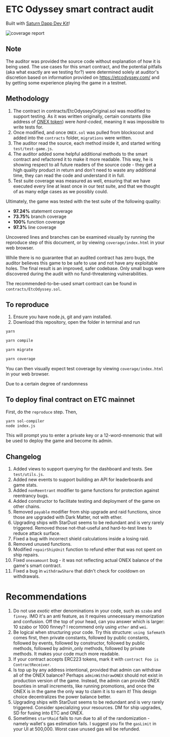 # ETC Odyssey smart contract audit

Built with [Saturn Dapp Dev Kit](https://www.saturn.network/blog/ethereum-dapp-development-kit/)!

![coverage report](https://forum.saturn.network/uploads/default/optimized/2X/d/d2396f975d189e51c5b5181408a414fbd4abd6df_2_1306x1000.png)

## Note

The auditor was provided the source code without explanation of how it is being used. The use cases for this smart contract, and the potential pitfalls (aka what exactly are we testing for?) were determined solely at auditor's discretion based on information provided on https://etcodyssey.com/ and by getting some experience playing the game in a testnet.

## Methodology

1. The contract in contracts/EtcOdysseyOriginal.sol was modified to support testing. As it was written originally, certain constants (like address of [ONEX token](https://www.saturn.network/exchange/ETC/order-book/onex)) were *hard-coded*, meaning it was impossible to write tests for.
2. Once modified, and once `ONEX.sol` was pulled from blockscout and added into the `contracts` folder, `migrations` were written.
3. The auditor read the source, each method inside it, and started writing `test/test-game.js`.
5. The auditor added some helpful additional methods to the smart contract and refactored it to make it more readable. This way, he is showing respect to all future readers of the source code - they get a high quality product in return and don't need to waste any additional time, they can read the code and understand it in full.
6. Test suite coverage was measured as well, ensuring that we have executed every line at least once in our test suite, and that we thought of as many edge cases as we possibly could.

Ultimately, the game was tested with the test suite of the following quality:

* **97.24%** statement coverage
* **73.75%** branch coverage
* **100%** function coverage
* **97.3%** line coverage

Uncovered lines and branches can be examined visually by running the reproduce step of this document, or by viewing `coverage/index.html` in your web browser.

While there is no guarantee that an audited contract has zero bugs, the auditor believes this game to be safe to use and not have any exploitable holes. The final result is an improved, safer codebase. Only small bugs were discovered during the audit with no fund-threatening vulnerabilities.

The recommended-to-be-used smart contract can be found in `contracts/EtcOdyssey.sol`.

## To reproduce

1. Ensure you have node.js, git and yarn installed.
3. Download this repository, open the folder in terminal and run

```sh
yarn

yarn compile

yarn migrate

yarn coverage
```

You can then visually expect test coverage by viewing `coverage/index.html` in your web browser.

Due to a certain degree of randomness

## To deploy final contract on ETC mainnet

First, do the `reproduce` step. Then,

```sh
yarn sol-compiler
node index.js
```

This will prompt you to enter a private key or a 12-word-mnemonic that will be used to deploy the game and become its admin.

## Changelog

1. Added views to support querying for the dashboard and tests. See `test/utils.js`.
2. Added new events to support building an API for leaderboards and game stats.
3. Added `nonReentrant` modifier to game functions for protection against reentrancy bugs.
4. Added constructor to facilitate testing and deployment of the game on other chains.
5. Removed `payable` modifier from ship upgrade and raid functions, since those are upgraded with Dark Matter, not with ether.
6. Upgrading ships with StarDust seems to be redundant and is very rarely triggered. Removed those not-that-useful and hard-to-test lines to reduce attack surface.
7. Fixed a bug with incorrect shield calculations inside a losing raid.
8. Removed unused functions.
9. Modified `repairShipUnit` function to refund ether that was not spent on ship repairs.
10. Fixed `onexamount` bug - it was not reflecting actual ONEX balance of the game's smart contract.
11. Fixed a bug in `withdrawShare` that didn't check for cooldown on withdrawals.

# Recommendations

1. Do not use *exotic* ether denominations in your code, such as `szabo` and `finney`. IMO it's an anti feature, as it requires unnecessary memorization and confusion. Off the top of your head, can you answer which is larger: 10 szabo or 1000 finney? I recommend only using `ether` and `wei`.
2. Be logical when structuring your code. Try this structure: `using Safemath` comes first, then private constants, followed by public constants, followed by events, followed by constructor, followed by public methods, followed by admin_only methods, followed by private methods. It makes your code much more readable.
3. If your contract accepts ERC223 tokens, mark it with `contract Foo is ContractReceiver`.
4. Is top up by any address intentional, provided that admin can withdraw all of the ONEX balance? Perhaps `adminWithdrawONEX` should not exist in production version of the game. Instead, the admin can provide ONEX bounties in small increments, like running promotions, and once the ONEX is in the game the only way to claim it is to earn it! This design choice decentralizes the power balance better.
5. Upgrading ships with StarDust seems to be redundant and is very rarely triggered. Consider specializing your resources. DM for ship upgrades, SD for fusing into ETC and ONEX.
6. Sometimes `startRaid` fails to run due to all of the randomization - namely wallet's gas estimation fails. I suggest you fix the `gasLimit` in your UI at 500,000. Worst case unused gas will be refunded.
